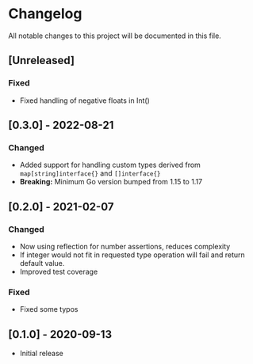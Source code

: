 # Changelog
All notable changes to this project will be documented in this file.

## [Unreleased]
### Fixed
- Fixed handling of negative floats in Int()


## [0.3.0] - 2022-08-21
### Changed
- Added support for handling custom types derived from `map[string]interface{}` and `[]interface{}`
- **Breaking:** Minimum Go version bumped from 1.15 to 1.17 


## [0.2.0] - 2021-02-07
### Changed
- Now using reflection for number assertions, reduces complexity
- If integer would not fit in requested type operation will fail and return default value.
- Improved test coverage

### Fixed
- Fixed some typos


## [0.1.0] - 2020-09-13
- Initial release
